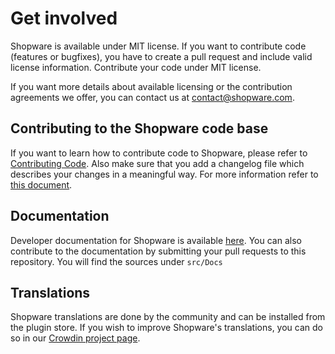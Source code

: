 # Get involved

Shopware is available under MIT license. If you want to contribute code (features or bugfixes), you have to create a pull request and include valid license information. Contribute your code under MIT license.

If you want more details about available licensing or the contribution agreements we offer, you can contact us at <contact@shopware.com>.

## Contributing to the Shopware code base
If you want to learn how to contribute code to Shopware, please refer to [Contributing Code](https://docs.shopware.com/en/shopware-platform-dev-en/contribution/contributing-code?category=shopware-platform-dev-en/contribution).
Also make sure that you add a changelog file which describes your changes in a meaningful way. For more information refer to [this document](https://github.com/shopware/platform/blob/master/adr/2020-08-03-Implement-New-Changelog.md#workflow).

## Documentation

Developer documentation for Shopware is available [here](https://docs.shopware.com/en/shopware-platform-dev-en). You can also contribute to the documentation by submitting your pull requests to this repository. You will find the sources under `src/Docs`

## Translations

Shopware translations are done by the community and can be installed from the plugin store. If you wish to improve Shopware's translations, you can do so in our [Crowdin project page](https://crowdin.com/project/shopware6).

